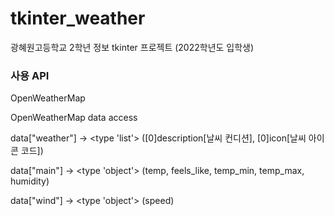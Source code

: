 # tkinter_weather
광혜원고등학교 2학년 정보 tkinter 프로젝트 (2022학년도 입학생)

### 사용 API
OpenWeatherMap

OpenWeatherMap data access

data["weather"] -> <type 'list'> 
([0]description[날씨 컨디션], [0]icon[날씨 아이콘 코드])



data["main"] -> <type 'object'>
(temp, feels_like, temp_min, temp_max, humidity)

data["wind"] -> <type 'object'>
(speed)
